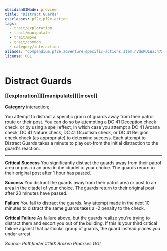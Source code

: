 ```yaml
---
obsidianUIMode: preview
title: "Distract Guards"
cssclasses: pf2e,pf2e-action
tags:
  - trait/exploration
  - trait/manipulate
  - trait/move
  - trait/common
  - category/interaction
aliases: "Compendium.pf2e.adventure-specific-actions.Item.nVdoKUIWaJ47xMuB"
license: OGL
---
```

# Distract Guards

### [[exploration]][[manipulate]][[move]]

**Category** interaction; 




You attempt to distract a specific group of guards away from their patrol route or their post. You can do so by attempting a DC 41 Deception check check, or by using a spell effect, in which case you attempt a DC 41 Arcana check, DC 41 Nature check, DC 41 Occultism check, or DC 41 Religion check check (as appropriate) to determine success. Each attempt to Distract Guards takes a minute to play out-from the initial distraction to the guard's reaction.

* * *

**Critical Success** You significantly distract the guards away from their patrol area or post to an area in the citadel of your choice. The guards return to their original post after 1 hour has passed.

**Success** You distract the guards away from their patrol area or post to an area in the citadel of your choice. The guards return to their original post after 20 minutes have passed.

**Failure** You fail to distract the guards. Any attempt made in the next 10 minutes to distract the same guards takes a -2 penalty to the check.

**Critical Failure** As failure above, but the guards realize you're trying to distract them and escort you out of the building. If this is your third critical failure against that particular group of guards, the guard instead places you under arrest.

*Source: Pathfinder #150: Broken Promises*
*OGL*